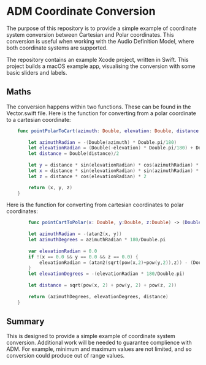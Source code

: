 #  ADM Coordinate Conversion

The purpose of this repository is to provide a simple example of coordinate system conversion between Cartesian and Polar coordinates. This conversion is useful when working with the Audio Definition Model, where both coordinate systems are supported.

The repository contains an example Xcode project, written in Swift. This project builds a macOS example app, visualising the conversion with some basic sliders and labels.

## Maths

The conversion happens within two functions. These can be found in the Vector.swift file. Here is the function for converting from a polar coordinate to a cartesian coordinate:

```swift
    func pointPolarToCart(azimuth: Double, elevation: Double, distance: Double) -> (Double, Double, Double) {
        
        let azimuthRadian = -(Double(azimuth) * Double.pi/180)
        let elevationRadian = (Double(-elevation) * Double.pi/180) + Double.pi/2
        let distance = Double(distance)/2
        
        let y = distance * sin(elevationRadian) * cos(azimuthRadian) * 2
        let x = distance * sin(elevationRadian) * sin(azimuthRadian) * 2
        let z = distance * cos(elevationRadian) * 2

        return (x, y, z)
    }
```

Here is the function for converting from cartesian coordinates to polar coordinates:

```swift
        func pointCartToPolar(x: Double, y:Double, z:Double) -> (Double, Double, Double) {
        
        let azimuthRadian = -(atan2(x, y))
        let azimuthDegrees = azimuthRadian * 180/Double.pi
        
        var elevationRadian = 0.0
        if !(x == 0.0 && y == 0.0 && z == 0.0) {
            elevationRadian = (atan2(sqrt(pow(x,2)+pow(y,2)),z)) - (Double.pi/2)
        }
        let elevationDegrees = -(elevationRadian * 180/Double.pi)
        
        let distance = sqrt(pow(x, 2) + pow(y, 2) + pow(z, 2))
        
        return (azimuthDegrees, elevationDegrees, distance)
    }
```

## Summary

This is designed to provide a simple example of coordinate system conversion. Additional work will be needed to guarantee complience with ADM. For example, minimum and maximum values are not limited, and so conversion could produce out of range values.
